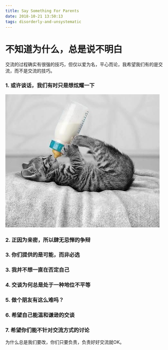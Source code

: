 ```yaml
---
title: Say Something For Parents
date: 2018-10-21 13:50:13
tags: disorderly-and-unsystematic
---
```


#  不知道为什么，总是说不明白

交流的过程确实有很强的技巧，但仅以爱为名，平心而论，我希望我们有的是交流，而不是交流的技巧。



###  1. 或许谈话，我们有时只是想炫耀一下

<img src="img/SWFP/2.jpg">

### 2. 正因为亲密，所以肆无忌惮的争辩

### 3. 你们提供的是可能，而非必选

###  3. 我并不想一直在否定自己

### 4. 交谈为何总是处于一种地位不平等

### 5. 做个朋友有这么难吗？

### 6. 希望自己能温和谦逊的交谈

### 7. 希望你们能不针对交流方式的讨论

为什么总是我们要改，你们只要负责，负责好好交流就OK。